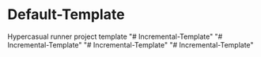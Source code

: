 # Default-Template
Hypercasual runner project template
"# Incremental-Template" 
"# Incremental-Template" 
"# Incremental-Template" 
"# Incremental-Template" 
